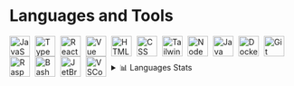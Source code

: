 # Languages and Tools

<img align="left" alt="JavaScript" width="36px" style="padding-right: 6px" src="https://cdn.jsdelivr.net/gh/devicons/devicon@latest/icons/javascript/javascript-original.svg" />
<img align="left" alt="TypeScript" width="36px" style="padding-right: 6px" src="https://cdn.jsdelivr.net/gh/devicons/devicon@latest/icons/typescript/typescript-original.svg" />
<img align="left" alt="React" width="36px" style="padding-right: 6px" src="https://cdn.jsdelivr.net/gh/devicons/devicon@latest/icons/react/react-original.svg" />
<img align="left" alt="Vue" width="36px" style="padding-right: 6px" src="https://cdn.jsdelivr.net/gh/devicons/devicon@latest/icons/vuejs/vuejs-original.svg" />
<img align="left" alt="HTML" width="36px" style="padding-right: 6px" src="https://cdn.jsdelivr.net/gh/devicons/devicon@latest/icons/html5/html5-original.svg" />
<img align="left" alt="CSS" width="36px" style="padding-right: 6px" src="https://cdn.jsdelivr.net/gh/devicons/devicon@latest/icons/css3/css3-original.svg" />
<img align="left" alt="TailwindCSS" width="36px" style="padding-right: 6px" src="https://cdn.jsdelivr.net/gh/devicons/devicon@latest/icons/tailwindcss/tailwindcss-original.svg" />
<img align="left" alt="NodeJS" width="36px" style="padding-right: 6px" src="https://cdn.jsdelivr.net/gh/devicons/devicon@latest/icons/nodejs/nodejs-original.svg" />
<img align="left" alt="Java" width="36px" style="padding-right: 6px" src="https://cdn.jsdelivr.net/gh/devicons/devicon@latest/icons/java/java-original.svg" />
<img align="left" alt="Docker" width="36px" style="padding-right: 6px" src="https://cdn.jsdelivr.net/gh/devicons/devicon@latest/icons/docker/docker-original.svg" />
<img align="left" alt="Git" width="36px" style="padding-right: 6px" src="https://cdn.jsdelivr.net/gh/devicons/devicon@latest/icons/git/git-original.svg" />
<img align="left" alt="RaspberryPi" width="36px" style="padding-right: 6px" src="https://cdn.jsdelivr.net/gh/devicons/devicon@latest/icons/raspberrypi/raspberrypi-original.svg" />
<img align="left" alt="Bash" width="36px" style="padding-right: 6px" src="https://cdn.jsdelivr.net/gh/devicons/devicon@latest/icons/bash/bash-original.svg" />
<img align="left" alt="JetBrains" width="36px" style="padding-right: 6px" src="https://cdn.jsdelivr.net/gh/devicons/devicon@latest/icons/jetbrains/jetbrains-original.svg" />
<img align="left" alt="VSCode" width="36px" style="padding-right: 6px" src="https://cdn.jsdelivr.net/gh/devicons/devicon@latest/icons/vscode/vscode-original.svg" />
<br />

##

<details>
  <summary>📊 Languages Stats</summary>
  <img align="left" alt="top-langs" src="https://github-readme-stats.vercel.app/api/top-langs?username=dnthmn&show_icons=true&locale=en&layout=compact&theme=dark&custom_title=Most%20used%20languages%20in%20my%20public%20repos&card_width=420" />
</details>
